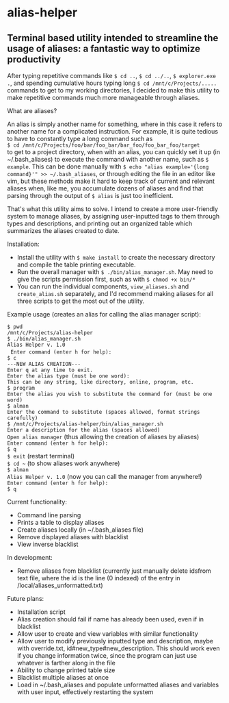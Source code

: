 # alias-helper

## Terminal based utility intended to streamline the usage of aliases: a fantastic way to optimize productivity

After typing repetitive commands like `$ cd ..`, `$ cd ../..`, `$ explorer.exe .`, and spending cumulative hours typing long `$ cd /mnt/c/Projects/.....` commands to get to my working directories, I decided to make this utility to make repetitive commands much more manageable through aliases.

What are aliases?

An alias is simply another name for something, where in this case it refers to another name for a complicated instruction. For example, it is quite tedious to have to constantly type a long command such as  
`$ cd /mnt/c/Projects/foo/bar/foo_bar/bar_foo/foo_bar_foo/target`  
to get to a project directory, when with an alias, you can quickly set it up (in ~/.bash_aliases) to execute the command with another name, such as `$ example`. This can be done manually with `$ echo "alias example='{long command}'" >> ~/.bash_aliases`, or through editing the file in an editor like vim, but these methods make it hard to keep track of current and relevant aliases when, like me, you accumulate dozens of aliases and find that parsing through the output of `$ alias` is just too inefficient.

That's what this utility aims to solve. I intend to create a more user-friendly system to manage aliases, by assigning user-inputted tags to them through types and descriptions, and printing out an organized table which summarizes the aliases created to date.

Installation:

- Install the utility with `$ make install` to create the necessary directory and compile the table printing executable.
- Run the overall manager with `$ ./bin/alias_manager.sh`. May need to give the scripts permission first, such as with `$ chmod +x bin/*`
- You can run the individual components, `view_aliases.sh` and `create_alias.sh` separately, and I'd recommend making aliases for all three scripts to get the most out of the utility.

Example usage (creates an alias for calling the alias manager script):

`$ pwd`  
`/mnt/c/Projects/alias-helper`  
`$ ./bin/alias_manager.sh`  
`Alias Helper v. 1.0`  
$~$
`Enter command (enter h for help):`  
`$ c`  
`---NEW ALIAS CREATION---`  
`Enter q at any time to exit.`  
`Enter the alias type (must be one word):`  
`This can be any string, like directory, online, program, etc.`  
`$ program`  
`Enter the alias you wish to substitute the command for (must be one word)`  
`$ alman`  
`Enter the command to substitute (spaces allowed, format strings carefully)`  
`$ /mnt/c/Projects/alias-helper/bin/alias_manager.sh`  
`Enter a description for the alias (spaces allowed)`  
`Open alias manager` (thus allowing the creation of aliases by aliases)  
`Enter command (enter h for help):`  
`$ q`  
`$ exit` (restart terminal)  
`$ cd ~` (to show aliases work anywhere)  
`$ alman`  
`Alias Helper v. 1.0` (now you can call the manager from anywhere!)  
`Enter command (enter h for help):`  
`$ q`  

Current functionality:

- Command line parsing
- Prints a table to display aliases
- Create aliases locally (in ~/.bash_aliases file)
- Remove displayed aliases with blacklist
- View inverse blacklist

In development:

- Remove aliases from blacklist (currently just manually delete idsfrom text file, where the id is the line (0 indexed) of the entry in /local/aliases_unformatted.txt)

Future plans:

- Installation script
- Alias creation should fail if name has already been used, even if in blacklist
- Allow user to create and view variables with similar functionality
- Allow user to modify previously inputted type and description, maybe with override.txt, id#new_type#new_description. This should work even if you change information twice, since the program can just use whatever is farther along in the file
- Ability to change printed table size
- Blacklist multiple aliases at once
- Load in ~/.bash_aliases and populate unformatted aliases and variables with user input, effectively restarting the system
